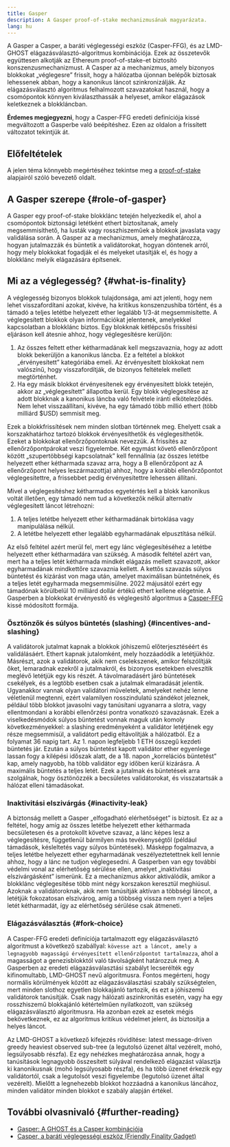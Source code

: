 ```yaml
---
title: Gasper
description: A Gasper proof-of-stake mechanizmusának magyarázata.
lang: hu
---
```


A Gasper a Casper, a baráti véglegességi eszköz (Casper-FFG), és az LMD-GHOST elágazásválasztó-algoritmus kombinációja. Ezek az összetevők együttesen alkotják az Ethereum proof-of-stake-et biztosító konszenzusmechanizmust. A Casper az a mechanizmus, amely bizonyos blokkokat „véglegesre” frissít, hogy a hálózatba újonnan belépők biztosak lehessenek abban, hogy a kanonikus láncot szinkronizálják. Az elágazásválasztó algoritmus felhalmozott szavazatokat használ, hogy a csomópontok könnyen kiválaszthassák a helyeset, amikor elágazások keletkeznek a blokkláncban.

**Érdemes megjegyezni**, hogy a Casper-FFG eredeti definíciója kissé megváltozott a Gasperbe való beépítéshez. Ezen az oldalon a frissített változatot tekintjük át.

## Előfeltételek

A jelen téma könnyebb megértéséhez tekintse meg a [proof-of-stake](/developers/docs/consensus-mechanisms/pos/) alapjairól szóló bevezető oldalt.

## A Gasper szerepe {#role-of-gasper}

A Gasper egy proof-of-stake blokklánc tetején helyezkedik el, ahol a csomópontok biztonsági letétként ethert biztosítanak, amely megsemmisíthető, ha lusták vagy rosszhiszeműek a blokkok javaslata vagy validálása során. A Gasper az a mechanizmus, amely meghatározza, hogyan jutalmazzák és büntetik a validátorokat, hogyan döntenek arról, hogy mely blokkokat fogadják el és melyeket utasítják el, és hogy a blokklánc melyik elágazására építsenek.

## Mi az a véglegesség? {#what-is-finality}

A véglegesség bizonyos blokkok tulajdonsága, ami azt jelenti, hogy nem lehet visszafordítani azokat, kivéve, ha kritikus konszenzushiba történt, és a támadó a teljes letétbe helyezett ether legalább 1/3-át megsemmisítette. A véglegesített blokkok olyan információkat jelentenek, amelyekkel kapcsolatban a blokklánc biztos. Egy blokknak kétlépcsős frissítési eljáráson kell átesnie ahhoz, hogy véglegesítésre kerüljön:

1. Az összes feltett ether kétharmadának kell megszavaznia, hogy az adott blokk bekerüljön a kanonikus láncba. Ez a feltétel a blokkot „érvényesített” kategóriába emeli. Az érvényesített blokkokat nem valószínű, hogy visszafordítják, de bizonyos feltételek mellett megtörténhet.
2. Ha egy másik blokkot érvényesítenek egy érvényesített blokk tetején, akkor az „véglegesített” állapotba kerül. Egy blokk véglegesítése az adott blokknak a kanonikus láncba való felvétele iránti elköteleződés. Nem lehet visszaállítani, kivéve, ha egy támadó több millió ethert (több milliárd $USD) semmisít meg.

Ezek a blokkfrissítések nem minden slotban történnek meg. Ehelyett csak a korszakhatárhoz tartozó blokkok érvényesíthetők és véglegesíthetők. Ezeket a blokkokat ellenőrzőpontoknak nevezzük. A frissítés az ellenőrzőpontpárokat veszi figyelembe. Két egymást követő ellenőrzőpont között „szupertöbbségi kapcsolatnak” kell fennállnia (az összes letétbe helyezett ether kétharmada szavaz arra, hogy a B ellenőrzőpont az A ellenőrzőpont helyes leszármazottja) ahhoz, hogy a korábbi ellenőrzőpontot véglegesítettre, a frissebbet pedig érvényesítettre lehessen állítani.

Mivel a véglegesítéshez kétharmados egyetértés kell a blokk kanonikus voltát illetően, egy támadó nem tud a következők nélkül alternatív véglegesített láncot létrehozni:

1. A teljes letétbe helyezett ether kétharmadának birtoklása vagy manipulálása nélkül.
2. A letétbe helyezett ether legalább egyharmadának elpusztítása nélkül.

Az első feltétel azért merül fel, mert egy lánc véglegesítéséhez a letétbe helyezett ether kétharmadára van szükség. A második feltétel azért van, mert ha a teljes letét kétharmada mindkét elágazás mellett szavazott, akkor egyharmadának mindkettőre szavaznia kellett. A kettős szavazás súlyos büntetést és kizárást von maga után, amelyet maximálisan büntetnének, és a teljes letét egyharmada megsemmisülne. 2022 májusától ezért egy támadónak körülbelül 10 milliárd dollár értékű ethert kellene elégetnie. A Gasperben a blokkokat érvényesítő és véglegesítő algoritmus a [Casper-FFG](https://arxiv.org/pdf/1710.09437.pdf) kissé módosított formája.

### Ösztönzők és súlyos büntetés (slashing) {#incentives-and-slashing}

A validátorok jutalmat kapnak a blokkok jóhiszemű előterjesztéséért és validálásáért. Ethert kapnak jutalomként, mely hozzáadódik a letétjükhöz. Másrészt, azok a validátorok, akik nem cselekszenek, amikor felszólítják őket, lemaradnak ezekről a jutalmakról, és bizonyos esetekben elveszítik meglévő letétjük egy kis részét. A távolmaradásért járó büntetések csekélyek, és a legtöbb esetben csak a jutalmak elmaradását jelentik. Ugyanakkor vannak olyan validátori műveletek, amelyeket nehéz lenne véletlenül megtenni, ezért valamilyen rosszindulatú szándékot jeleznek, például több blokkot javasolni vagy tanúsítani ugyanarra a slotra, vagy ellentmondani a korábbi ellenőrzési pontra vonatkozó szavazásnak. Ezek a viselkedésmódok súlyos büntetést vonnak maguk után komoly következményekkel: a slashing eredményeként a validátor letétjének egy része megsemmisül, a validátort pedig eltávolítják a hálózatból. Ez a folyamat 36 napig tart. Az 1. napon legfeljebb 1 ETH összegű kezdeti büntetés jár. Ezután a súlyos büntetést kapott validátor ether egyenlege lassan fogy a kilépési időszak alatt, de a 18. napon „korrelációs büntetést” kap, amely nagyobb, ha több validátor egy időben kerül kizárásra. A maximális büntetés a teljes letét. Ezek a jutalmak és büntetések arra szolgálnak, hogy ösztönözzék a becsületes validátorokat, és visszatartsák a hálózat elleni támadásokat.

### Inaktivitási elszivárgás {#inactivity-leak}

A biztonság mellett a Gasper „elfogadható elérhetőséget” is biztosít. Ez az a feltétel, hogy amíg az összes letétbe helyezett ether kétharmada becsületesen és a protokollt követve szavaz, a lánc képes lesz a véglegesítésre, függetlenül bármilyen más tevékenységtől (például támadások, késleltetés vagy súlyos büntetések). Másképp fogalmazva, a teljes letétbe helyezett ether egyharmadának veszélyeztetettnek kell lennie ahhoz, hogy a lánc ne tudjon véglegesedni. A Gasperben van egy további védelmi vonal az elérhetőség sérülése ellen, amelyet „inaktivitási elszivárgásként” ismerünk. Ez a mechanizmus akkor aktiválódik, amikor a blokklánc véglegesítése több mint négy korszakon keresztül meghiúsul. Azoknak a validátoroknak, akik nem tanúsítják aktívan a többségi láncot, a letétjük fokozatosan elszivárog, amíg a többség vissza nem nyeri a teljes letét kétharmadát, így az elérhetőség sérülése csak átmeneti.

### Elágazásválasztás {#fork-choice}

A Casper-FFG eredeti definíciója tartalmazott egy elágazásválasztó algoritmust a következő szabállyal: `kövesse azt a láncot, amely a legnagyobb magasságú érvényesített ellenőrzőpontot tartalmazza`, ahol a magasságot a genezisblokktól való távolságként határozzuk meg. A Gasperben az eredeti elágazásválasztási szabályt lecserélték egy kifinomultabb, LMD-GHOST nevű algoritmusra. Fontos megérteni, hogy normális körülmények között az elágazásválasztási szabály szükségtelen, mert minden slothoz egyetlen blokkajánló tartozik, és ezt a jóhiszemű validátorok tanúsítják. Csak nagy hálózati aszinkronitás esetén, vagy ha egy rosszhiszemű blokkajánló kétértelműen nyilatkozott, van szükség elágazásválasztó algoritmusra. Ha azonban ezek az esetek mégis bekövetkeznek, ez az algoritmus kritikus védelmet jelent, ás biztosítja a helyes láncot.

Az LMD-GHOST a következő kifejezés rövidítése: latest message-driven greedy heaviest observed sub-tree (a legutolsó üzenet által vezérelt, mohó, legsúlyosabb részfa). Ez egy nehézkes meghatározása annak, hogy a tanúsítások legnagyobb összesített súlyával rendelkező elágazást választja ki kanonikusnak (mohó legsúlyosabb részfa), és ha több üzenet érkezik egy validátortól, csak a legutolsót veszi figyelembe (legutolsó üzenet által vezérelt). Mielőtt a legnehezebb blokkot hozzáadná a kanonikus láncához, minden validátor minden blokkot e szabály alapján értékel.

## További olvasnivaló {#further-reading}

- [Gasper: A GHOST és a Casper kombinációja](https://arxiv.org/pdf/2003.03052.pdf)
- [Casper, a baráti véglegességi eszköz (Friendly Finality Gadget)](https://arxiv.org/pdf/1710.09437.pdf)
